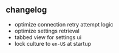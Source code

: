 ## changelog
- optimize connection retry attempt logic
- optimize settings retrieval
- tabbed view for settings ui
- lock culture to `en-US` at startup